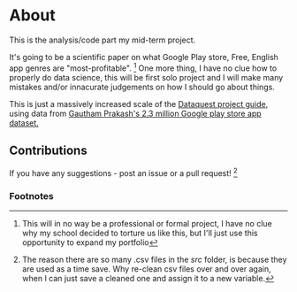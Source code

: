 # About
This is the analysis/code part my mid-term project.

It's going to be a scientific paper on what Google Play store, Free, English app genres are "most-profitable". [^1] One more thing, I have no clue how to properly do data science, this will be first solo project and I will make many mistakes and/or innacurate judgements on how I should go about things.

This is just a massively increased scale of the [Dataquest project guide](https://www.dataquest.io/blog/basic-data-science-portfolio-project-tutorial/), using data from [Gautham Prakash's 2.3 million Google play store app dataset.](https://www.kaggle.com/datasets/gauthamp10/google-playstore-apps)

## Contributions

If you have any suggestions - post an issue or a pull request! [^2]

### Footnotes

[^1]: This will in no way be a professional or formal project, I have no clue why my school decided to torture us like this, but I'll just use this opportunity to expand my portfolio

[^2]: The reason there are so many .csv files in the *src* folder, is because they are used as a time save. Why re-clean csv files over and over again, when I can just save a cleaned one and assign it to a new variable.
